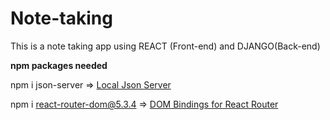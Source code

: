 # Note-taking
This is a note taking app using REACT (Front-end) and DJANGO(Back-end) 

**npm packages needed**

npm i json-server => [Local Json Server](https://www.npmjs.com/package/json-server)

npm i react-router-dom@5.3.4 => [DOM Bindings for React Router](https://www.npmjs.com/package/react-router-dom/v/5.3.4)


